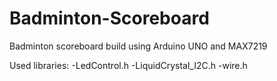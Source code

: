 # Badminton-Scoreboard
Badminton scoreboard build using Arduino UNO and MAX7219

Used libraries:
  -LedControl.h
  -LiquidCrystal_I2C.h
  -wire.h
